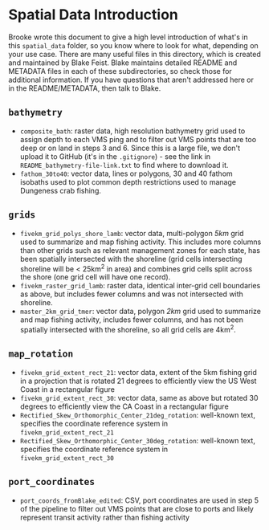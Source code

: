 # Spatial Data Introduction

Brooke wrote this document to give a high level introduction of what's in this `spatial_data` folder, so you know where to look for what, depending on your use case.
There are many useful files in this directory, which is created and maintained by Blake Feist.
Blake maintains detailed README and METADATA files in each of these subdirectories, so check those for additional information.
If you have questions that aren't addressed here or in the README/METADATA, then talk to Blake.

## `bathymetry`

* `composite_bath`: raster data, high resolution bathymetry grid used to assign depth to each VMS ping and to filter out VMS points that are too deep or on land in steps 3 and 6. Since this is a large file, we don't upload it to GitHub (it's in the `.gitignore`) - see the link in `README_bathymetry-file-link.txt` to find where to download it.
* `fathom_30to40`: vector data, lines or polygons, 30 and 40 fathom isobaths used to plot common depth restrictions used to manage Dungeness crab fishing.

## `grids`

* `fivekm_grid_polys_shore_lamb`: vector data, multi-polygon *5km* grid used to summarize and map fishing activity. This includes more columns than other grids such as relevant management zones for each state, has been spatially intersected with the shoreline (grid cells intersecting shoreline will be < 25km<sup>2</sup> in area) and combines grid cells split across the shore (one grid cell will have one record).
* `fivekm_raster_grid_lamb`: raster data, identical inter-grid cell boundaries as above, but includes fewer columns and was not intersected with shoreline.
* `master_2km_grid_tmer`: vector data, polygon *2km* grid used to summarize and map fishing activity, includes fewer columns, and has not been spatially intersected with the shoreline, so all grid cells are 4km<sup>2</sup>.

## `map_rotation`
* `fivekm_grid_extent_rect_21`: vector data, extent of the 5km fishing grid in a projection that is rotated 21 degrees to efficiently view the US West Coast in a rectangular figure
* `fivekm_grid_extent_rect_30`: vector data, same as above but rotated 30 degrees to efficiently view the CA Coast in a rectangular figure
* `Rectified_Skew_Orthomorphic_Center_21deg_rotation`: well-known text, specifies the coordinate reference system in `fivekm_grid_extent_rect_21`
* `Rectified_Skew_Orthomorphic_Center_30deg_rotation`: well-known text, specifies the coordinate reference system in `fivekm_grid_extent_rect_30`

## `port_coordinates`
* `port_coords_fromBlake_edited`: CSV, port coordinates are used in step 5 of the pipeline to filter out VMS points that are close to ports and likely represent transit activity rather than fishing activity
